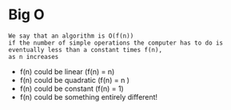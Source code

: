 # Big O
```
We say that an algorithm is O(f(n)) 
if the number of simple operations the computer has to do is eventually less than a constant times f(n), 
as n increases
```
- f(n) could be linear (f(n) = n)
- f(n) could be quadratic (f(n) = n  )
- f(n) could be constant (f(n) = 1)
- f(n) could be something entirely different!

